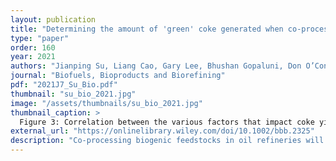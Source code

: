 ```yaml
---
layout: publication
title: "Determining the amount of 'green' coke generated when co-processing lipids commercially by fluid catalytic cracking (FCC)"
type: "paper"
order: 160
year: 2021
authors: "Jianping Su, Liang Cao, Gary Lee, Bhushan Gopaluni, Don O’Connor, Susan van Dyk, Robert Pinchuk, Jack Saddler"
journal: "Biofuels, Bioproducts and Biorefining"
pdf: "2021J7_Su_Bio.pdf"
thumbnail: "su_bio_2021.jpg"
image: "/assets/thumbnails/su_bio_2021.jpg"
thumbnail_caption: >
  Figure 3: Correlation between the various factors that impact coke yield during commercial FCC operations.
external_url: "https://onlinelibrary.wiley.com/doi/10.1002/bbb.2325"
description: "Co-processing biogenic feedstocks in oil refineries will reduce the greenhouse gas emissions normally associated with fossil-derived transportation fuels. The fluid catalytic cracker (FCC) within a refinery is a robust processing unit and will probably be a preferred insertion point if biocrudes, produced by the liquefaction of biomass, are co-processed within a refinery. Fluid catalytic cracking results in a wide range of intermediate products which can be upgraded to gasoline, diesel, heavy fuel oil and liquified petroleum gas blendstocks. Coke is also produced and provides heating for feedstocks, the endothermic catalytic cracking reactions and the regeneration of the FCC catalyst. However, coke combustion also generates carbon dioxide and is a significant source of refinery greenhouse gas emissions. As detailed here, the continuous nature of the process makes the physical evaluation of any biogenic coke fraction, via methods such as C14 isotope analysis, quite challenging. However, quantifying the stack gases provides one way of assessing the renewable content of the carbon dioxide derived from coke combustion. The hourly data from 1year of commercial operation was assessed using linear and Bayesian ridge regression to quantify the burning coefficient of the coke when co-processing lipids at the FCC."
---
```

